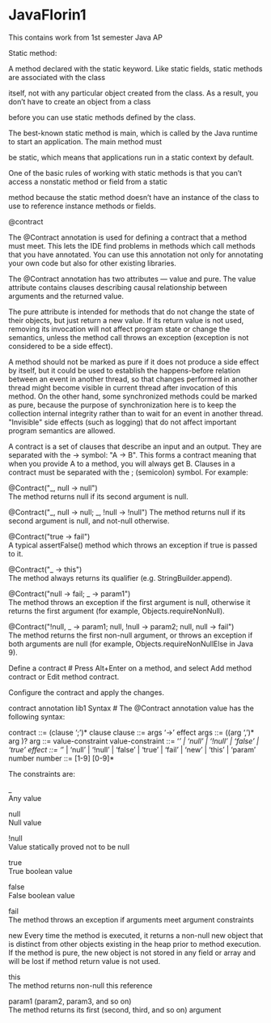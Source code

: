 # JavaFlorin1

This contains work from 1st semester Java AP


Static method: 

A method declared with the static keyword. Like static fields, static methods are associated with the class 

itself, not with any particular object created from the class. As a result, you don’t have to create an object from a class

before you can use static methods defined by the class.

The best-known static method is main, which is called by the Java runtime to start an application. The main method must

be static, which means that applications run in a static context by default.

One of the basic rules of working with static methods is that you can’t access a nonstatic method or field from a static

method because the static method doesn’t have an instance of the class to use to reference instance methods or fields.

@contract


The @Contract annotation is used for defining a contract that a method must meet. This lets the IDE find problems in methods which call methods that you have annotated. You can use this annotation not only for annotating your own code but also for other existing libraries.

The @Contract annotation has two attributes — value and pure. The value attribute contains clauses describing causal relationship between arguments and the returned value.

The pure attribute is intended for methods that do not change the state of their objects, but just return a new value. If its return value is not used, removing its invocation will not affect program state or change the semantics, unless the method call throws an exception (exception is not considered to be a side effect).

A method should not be marked as pure if it does not produce a side effect by itself, but it could be used to establish the happens-before relation between an event in another thread, so that changes performed in another thread might become visible in current thread after invocation of this method. On the other hand, some synchronized methods could be marked as pure, because the purpose of synchronization here is to keep the collection internal integrity rather than to wait for an event in another thread. "Invisible" side effects (such as logging) that do not affect important program semantics are allowed.

A contract is a set of clauses that describe an input and an output. They are separated with the -> symbol: "A -> B". This forms a contract meaning that when you provide A to a method, you will always get B. Clauses in a contract must be separated with the ; (semicolon) symbol. For example:

@Contract("_, null -> null")	
The method returns null if its second argument is null.

@Contract("_, null -> null; _, !null -> !null")	
The method returns null if its second argument is null, and not-null otherwise.

@Contract("true -> fail")	
A typical assertFalse() method which throws an exception if true is passed to it.

@Contract("_ -> this")	
The method always returns its qualifier (e.g. StringBuilder.append).

@Contract("null -> fail; _ -> param1")	
The method throws an exception if the first argument is null, otherwise it returns the first argument (for example, Objects.requireNonNull).

@Contract("!null, _ -> param1; null, !null -> param2; null, null -> fail")	
The method returns the first non-null argument, or throws an exception if both arguments are null (for example, Objects.requireNonNullElse in Java 9).

Define a contract #
Press Alt+Enter on a method, and select Add method contract or Edit method contract.

Configure the contract and apply the changes.

contract annotation lib1
Syntax #
The @Contract annotation value has the following syntax:

contract ::= (clause ‘;’)* clause
clause ::= args ‘->’ effect
args ::= ((arg ‘,’)* arg )?
arg ::= value-constraint
value-constraint ::= ‘_’ | ‘null’ | ‘!null’ | ‘false’ | ‘true’
effect ::= ‘_’ | ‘null’ | ‘!null’ | ‘false’ | ‘true’ | ‘fail’ | ‘new’ | ‘this’ | ‘param’ number
number ::= [1-9] [0-9]*

The constraints are:

_	
Any value

null	
Null value

!null	
Value statically proved not to be null

true	
True boolean value

false	
False boolean value

fail	
The method throws an exception if arguments meet argument constraints

new	
Every time the method is executed, it returns a non-null new object that is distinct from other objects existing in the heap prior to method execution. If the method is pure, the new object is not stored in any field or array and will be lost if method return value is not used.

this	
The method returns non-null this reference

param1 (param2, param3, and so on)	
The method returns its first (second, third, and so on) argument
